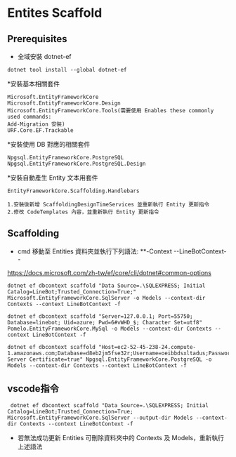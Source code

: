 ﻿# Entites Scaffold
## Prerequisites
* 全域安裝 dotnet-ef
```
dotnet tool install --global dotnet-ef
``` 

*安裝基本相關套件
```
Microsoft.EntityFrameworkCore
Microsoft.EntityFrameworkCore.Design
Microsoft.EntityFrameworkCore.Tools(需要使用 Enables these commonly used commands:
Add-Migration 安裝)
URF.Core.EF.Trackable
```

*安裝使用 DB 對應的相關套件
```
Npgsql.EntityFrameworkCore.PostgreSQL
Npgsql.EntityFrameworkCore.PostgreSQL.Design
```

*安裝自動產生 Entity 文本用套件
```
EntityFrameworkCore.Scaffolding.Handlebars

1.安裝後新增 ScaffoldingDesignTimeServices 並重新執行 Entity 更新指令
2.修改 CodeTemplates 內容，並重新執行 Entity 更新指令
```

## Scaffolding
* cmd 移動至 Entities 資料夾並執行下列語法:
**-Context --LineBotContext--

https://docs.microsoft.com/zh-tw/ef/core/cli/dotnet#common-options

``` MSSQL
dotnet ef dbcontext scaffold "Data Source=.\SQLEXPRESS; Initial Catalog=LineBot;Trusted_Connection=True;" Microsoft.EntityFrameworkCore.SqlServer -o Models --context-dir Contexts --context LineBotContext -f
```

``` MySQL
dotnet ef dbcontext scaffold "Server=127.0.0.1; Port=55750; Database=linebot; Uid=azure; Pwd=6#vWHD_$; Character Set=utf8" Pomelo.EntityFrameworkCore.MySql -o Models --context-dir Contexts --context LineBotContext -f
```

``` PostgreSQL
dotnet ef dbcontext scaffold "Host=ec2-52-45-238-24.compute-1.amazonaws.com;Database=d8eb2jm5fse32r;Username=oeibbdsxltadus;Password=150d3b1c00b6541644a8711bb8f06dfb24b971f2e689c6f5c2491a5e0ab63a75;Sslmode=Require;Trust Server Certificate=true" Npgsql.EntityFrameworkCore.PostgreSQL -o Models --context-dir Contexts --context LineBotContext -f
```

## vscode指令
```
 dotnet ef dbcontext scaffold "Data Source=.\SQLEXPRESS; Initial Catalog=LineBot;Trusted_Connection=True; Microsoft.EntityFrameworkCore.SqlServer --output-dir Models --context-dir Contexts --context LineBotContext -f
 ```

* 若無法成功更新 Entities 可刪除資料夾中的 Contexts 及 Models，重新執行上述語法
